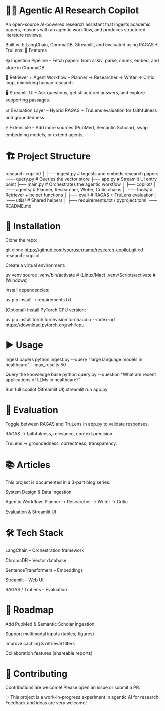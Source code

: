 # 🧑‍🔬 Agentic AI Research Copilot

An open-source AI-powered research assistant that ingests academic papers, reasons with an agentic workflow, and produces structured literature reviews.

Built with LangChain, ChromaDB, Streamlit, and evaluated using RAGAS + TruLens.
🚀 Features

📥 Ingestion Pipeline – Fetch papers from arXiv, parse, chunk, embed, and store in ChromaDB.

🔎 Retriever + Agent Workflow – Planner → Researcher → Writer → Critic loop, mimicking human research.

🖥️ Streamlit UI – Ask questions, get structured answers, and explore supporting passages.

📊 Evaluation Layer – Hybrid RAGAS + TruLens evaluation for faithfulness and groundedness.

⚡ Extensible – Add more sources (PubMed, Semantic Scholar), swap embedding models, or extend agents.

# 🏗️ Project Structure
research-copilot/
│
├── ingest.py        # Ingests and embeds research papers
├── query.py         # Queries the vector store
├── app.py           # Streamlit UI entry point
├── main.py          # Orchestrates the agentic workflow
│
├── copilot/
│   ├── agents/      # Planner, Researcher, Writer, Critic chains
│   ├── tools/       # Retriever + helper functions
│   ├── eval/        # RAGAS + TruLens evaluation
│   └── utils/       # Shared helpers
│
├── requirements.txt / pyproject.toml
└── README.md

# 🔧 Installation

Clone the repo:

git clone https://github.com/yourusername/research-copilot.git
cd research-copilot


Create a virtual environment:

uv venv
source .venv/bin/activate   # (Linux/Mac)
.venv\Scripts\activate      # (Windows)


Install dependencies:

uv pip install -r requirements.txt


(Optional) Install PyTorch CPU version:

uv pip install torch torchvision torchaudio --index-url https://download.pytorch.org/whl/cpu

# ▶️ Usage
Ingest papers
python ingest.py --query "large language models in healthcare" --max_results 50

Query the knowledge base
python query.py --question "What are recent applications of LLMs in healthcare?"

Run full copilot (Streamlit UI)
streamlit run app.py

# 🧩 Evaluation

Toggle between RAGAS and TruLens in app.py to validate responses.

RAGAS → faithfulness, relevance, context precision.

TruLens → groundedness, correctness, transparency.

# 📚 Articles

This project is documented in a 3-part blog series:

System Design & Data Ingestion

Agentic Workflow: Planner → Researcher → Writer → Critic

Evaluation & Streamlit UI

# 🛠️ Tech Stack

LangChain – Orchestration framework

ChromaDB – Vector database

SentenceTransformers – Embeddings

Streamlit – Web UI

RAGAS / TruLens – Evaluation

# 🌱 Roadmap

 Add PubMed & Semantic Scholar ingestion

 Support multimodal inputs (tables, figures)

 Improve caching & retrieval filters

 Collaboration features (shareable reports)

# 🤝 Contributing

Contributions are welcome! Please open an issue or submit a PR.


✨ This project is a work-in-progress experiment in agentic AI for research. Feedback and ideas are very welcome!